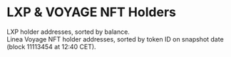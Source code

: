 # LXP & VOYAGE NFT Holders
LXP holder addresses, sorted by balance.<br>
Linea Voyage NFT holder addresses, sorted by token ID on snapshot date (block 11113454 at 12:40 CET).